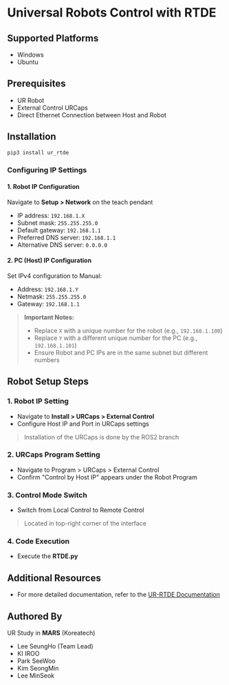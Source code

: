 # Universal Robots Control with RTDE

## Supported Platforms
- Windows
- Ubuntu

## Prerequisites
- UR Robot
- External Control URCaps
- Direct Ethernet Connection between Host and Robot


## Installation
```bash
pip3 install ur_rtde
```

### Configuring IP Settings

#### 1. Robot IP Configuration
Navigate to **Setup >  Network** on the teach pendant
- IP address: `192.168.1.X`
- Subnet mask: `255.255.255.0`
- Default gateway: `192.168.1.1`
- Preferred DNS server: `192.168.1.1`
- Alternative DNS server: `0.0.0.0`

#### 2. PC (Host) IP Configuration
Set IPv4 configuration to Manual:
- Address: `192.168.1.Y`
- Netmask: `255.255.255.0`
- Gateway: `192.168.1.1`

> **Important Notes:**
> - Replace `X` with a unique number for the robot (e.g., `192.168.1.100`)
> - Replace `Y` with a different unique number for the PC (e.g., `192.168.1.101`)
> - Ensure Robot and PC IPs are in the same subnet but different numbers


## Robot Setup Steps

### 1. Robot IP Setting
- Navigate to **Install > URCaps > External Control**
- Configure Host IP and Port in URCaps settings
> Installation of the URCaps is done by the ROS2 branch

### 2. URCaps Program Setting
- Navigate to Program > URCaps > External Control
- Confirm "Control by Host IP" appears under the Robot Program

### 3. Control Mode Switch
- Switch from Local Control to Remote Control
>  Located in top-right corner of the interface

### 4. Code Execution
- Execute the **RTDE.py**

## Additional Resources
- For more detailed documentation, refer to the [UR-RTDE Documentation](https://sdurobotics.gitlab.io/ur_rtde/)

## Authored By
UR Study in **MARS** (Koreatech)
- Lee SeungHo (Team Lead)
- KI IROO
- Park SeeWoo
- Kim SeongMin
- Lee MinSeok
